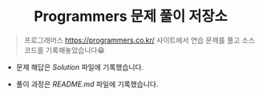 <h1 align="center">Programmers 문제 풀이 저장소</h1>


> 프로그래머스 https://programmers.co.kr/ 사이트에서 연습 문제를 풀고 소스 코드를 기록해놓았습니다:grin:      
      
         
* 문제 해답은 _Solution_ 파일에 기록했습니다.   


* 풀이 과정은 _README.md_ 파일에 기록했습니다.



